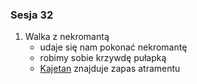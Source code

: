 ### Sesja 32
1. Walka z nekromantą
    - udaje się nam pokonać nekromantę
    - robimy sobie krzywdę pułapką
    - [Kajetan](#g_kajetan) znajduje zapas atramentu